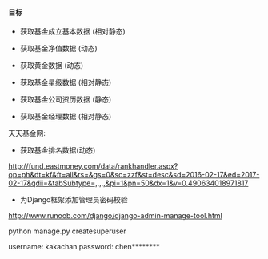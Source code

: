 #### 目标

- 获取基金成立基本数据 (相对静态)

- 获取基金净值数据 (动态)

- 获取黄金数据 (动态)

- 获取基金星级数据 (相对静态)

- 获取基金公司资历数据 (静态)

- 获取基金经理数据 (相对静态)

天天基金网:
- 获取基金排名数据(动态)

http://fund.eastmoney.com/data/rankhandler.aspx?op=ph&dt=kf&ft=all&rs=&gs=0&sc=zzf&st=desc&sd=2016-02-17&ed=2017-02-17&qdii=&tabSubtype=,,,,,&pi=1&pn=50&dx=1&v=0.490634018971817

- 为Django框架添加管理员密码校验

http://www.runoob.com/django/django-admin-manage-tool.html

python manage.py createsuperuser

username: kakachan
password: chen********

